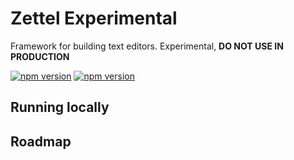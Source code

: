 # Zettel **Experimental**

Framework for building text editors. Experimental, __DO NOT USE IN PRODUCTION__

[![npm version](https://badge.fury.io/js/%40zettel%2Fcore.svg)](https://badge.fury.io/js/%40zettel%2Fcore)
[![npm version](https://badge.fury.io/js/%40zettel%2Freact.svg)](https://badge.fury.io/js/%40zettel%2Freact)


## Running locally

## Roadmap